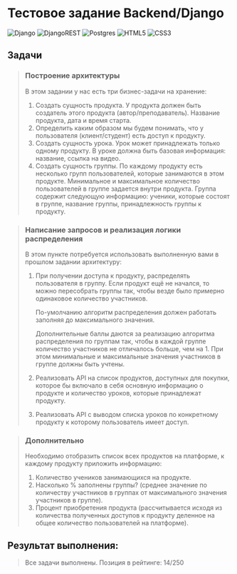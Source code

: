 # Тестовое задание Backend/Django #
![Django](https://img.shields.io/badge/django-%23092E20.svg?style=for-the-badge&logo=django&logoColor=white) ![DjangoREST](https://img.shields.io/badge/DJANGO-REST-ff1709?style=for-the-badge&logo=django&logoColor=white&color=ff1709&labelColor=gray) 
![Postgres](https://img.shields.io/badge/postgres-%23316192.svg?style=for-the-badge&logo=postgresql&logoColor=white) ![HTML5](https://img.shields.io/badge/html5-%23E34F26.svg?style=for-the-badge&logo=html5&logoColor=white) ![CSS3](https://img.shields.io/badge/css3-%231572B6.svg?style=for-the-badge&logo=css3&logoColor=white)

## Задачи ##
> ### Построение архитектуры ###
>В этом задании у нас есть три бизнес-задачи на хранение:
> 1. Создать сущность продукта. У продукта должен быть создатель этого продукта (автор/преподаватель). Название продукта, дата и время старта.  
> 2. Определить каким образом мы будем понимать, что у пользователя (клиент/студент) есть доступ к продукту.
> 3. Создать сущность урока. Урок может принадлежать только одному продукту. В уроке должна быть базовая информация: название, ссылка на видео.
> 4. Создать сущность группы. По каждому продукту есть несколько групп пользователей, которые занимаются в этом продукте. Минимальное и максимальное количество пользователей в группе задается внутри продукта. Группа содержит следующую информацию: ученики, которые состоят в группе, название группы, принадлежность группы к продукту.

> ### Написание запросов и реализация логики распределения ###
> В этом пункте потребуется использовать выполненную вами в прошлом задании архитектуру:
> 1. При получении доступа к продукту, распределять пользователя в группу. Если продукт ещё не начался, то можно пересобрать группы так, чтобы везде было примерно одинаковое количество участников.
>
>    По-умолчанию алгоритм распределения должен работать заполняя до максимального значения.
>
>    Дополнительные баллы даются за реализацию алгоритма распределения по группам так, чтобы в каждой группе количество участников не отличалось больше, чем на 1. При этом минимальные и максимальные значения участников в группе должны быть учтены.
>
> 2. Реализовать API на список продуктов, доступных для покупки, которое бы включало в себя основную информацию о продукте и количество уроков, которые принадлежат продукту.
>
> 3. Реализовать API с выводом списка уроков по конкретному продукту к которому
пользователь имеет доступ.

>### Дополнительно ###
>
> Необходимо отобразить список всех продуктов на платформе, к каждому продукту
приложить информацию:
> 
> 1. Количество учеников занимающихся на продукте.
> 2. Насколько % заполнены группы? (среднее значение по количеству участников в группах от максимального значения участников в группе).
> 3. Процент приобретения продукта (рассчитывается исходя из количества полученных доступов к продукту деленное на общее количество пользователей на платформе).


## Результат выполнения: ##
> Все задачи выполнены.
> Позиция в рейтинге: 14/250

